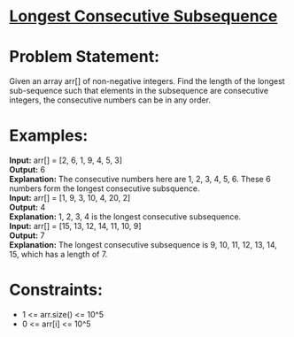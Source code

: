 # [Longest Consecutive Subsequence](https://github.com/surya8980/December-2024-Daily-Problems/blob/main/GeeksForGeeks/31-Dec-2024/Longest%20Consecutive%20Subsequeunce.java)
# Problem Statement:
Given an array arr[] of non-negative integers. Find the length of the longest sub-sequence such that elements in the subsequence are consecutive integers, the consecutive numbers can be in any order.

# Examples:

**Input:** arr[] = [2, 6, 1, 9, 4, 5, 3]   
**Output:** 6   
**Explanation:** The consecutive numbers here are 1, 2, 3, 4, 5, 6. These 6 numbers form the longest consecutive subsquence.    
**Input:** arr[] = [1, 9, 3, 10, 4, 20, 2]   
**Output:** 4     
**Explanation:** 1, 2, 3, 4 is the longest consecutive subsequence.  
**Input:** arr[] = [15, 13, 12, 14, 11, 10, 9]      
**Output:** 7     
**Explanation:** The longest consecutive subsequence is 9, 10, 11, 12, 13, 14, 15, which has a length of 7.
# Constraints:
- 1 <= arr.size() <= 10^5  
- 0 <= arr[i] <= 10^5
